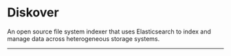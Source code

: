 # Diskover

An open source file system indexer that uses Elasticsearch to index and manage data across heterogeneous storage systems.

---